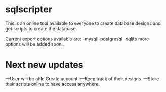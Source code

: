 # sqlscripter
This is an online tool available to everyone to create database designs and get scripts to create the database. 

Current export options available are:
-mysql
-postgresql
-sqlite
more options will be added soon..

# Next new updates
—User will be able Create account.
—Keep track of their designs.
—Store their scripts online to have access anywhere.
